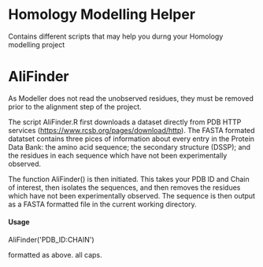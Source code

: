 # Homology Modelling Helper
 Contains different scripts that may help you durng your Homology modelling project

# AliFinder

As Modeller does not read the unobserved residues, they must be removed prior to the alignment step of the project.

The script AliFinder.R first downloads a dataset directly from PDB HTTP services (https://www.rcsb.org/pages/download/http). The FASTA formated datatset contains three pices of information about every entry in the Protein Data Bank: the amino acid sequence; the secondary structure (DSSP); and the residues in each sequence which have not been experimentally observed.

The function AliFinder() is then initiated. This takes your PDB ID and Chain of interest, then isolates the sequences, and then removes the residues which have not been experimentally observed. The sequence is then output as a FASTA formatted file in the current working directory.
#### Usage ####

AliFinder('PDB_ID:CHAIN')

formatted as above. all caps.

